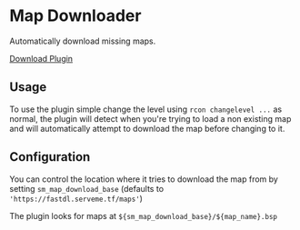 # Map Downloader

Automatically download missing maps.

[Download Plugin](https://github.com/spiretf/mapdownloader/raw/master/plugin/mapdownloader.smx)

## Usage

To use the plugin simple change the level using `rcon changelevel ...` as normal, the plugin will detect when you're trying to load a non existing map and will automatically attempt to download the map before changing to it.

## Configuration

You can control the location where it tries to download the map from by setting `sm_map_download_base` (defaults to `'https://fastdl.serveme.tf/maps'`)

The plugin looks for maps at `${sm_map_download_base}/${map_name}.bsp`

